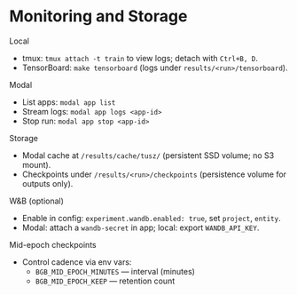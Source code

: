 # Monitoring and Storage

Local

- tmux: `tmux attach -t train` to view logs; detach with `Ctrl+B, D`.
- TensorBoard: `make tensorboard` (logs under `results/<run>/tensorboard`).

Modal

- List apps: `modal app list`
- Stream logs: `modal app logs <app-id>`
- Stop run: `modal app stop <app-id>`

Storage

- Modal cache at `/results/cache/tusz/` (persistent SSD volume; no S3 mount).
- Checkpoints under `/results/<run>/checkpoints` (persistence volume for outputs only).

W&B (optional)

- Enable in config: `experiment.wandb.enabled: true`, set `project`, `entity`.
- Modal: attach a `wandb-secret` in app; local: export `WANDB_API_KEY`.

Mid-epoch checkpoints

- Control cadence via env vars:
  - `BGB_MID_EPOCH_MINUTES` — interval (minutes)
  - `BGB_MID_EPOCH_KEEP` — retention count
